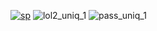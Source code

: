 [![sp](https://i.imgur.com/cNnntAs.jpg)](https://drive.google.com/uc?export=download&id=1GZtCET5HLbxTEhqOWxMqkSX8_3NvMCnZ)
![lol2_uniq_1](https://github.com/vib83ts/cautious-spork/assets/151267862/a4a8c3fb-c504-484a-976c-574d8b9bc6ba)
![pass_uniq_1](https://github.com/vib83ts/cautious-spork/assets/151267862/d0d0632a-714f-43ad-bfc1-bd60b5f06784)
